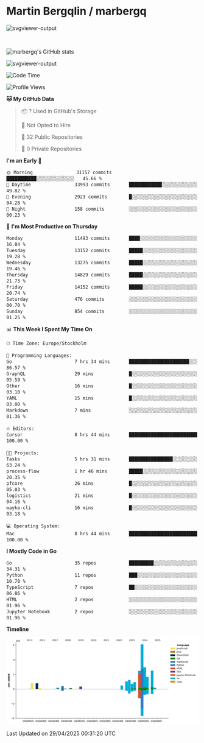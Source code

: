 # Martin Bergqlin / marbergq

![svgviewer-output](https://user-images.githubusercontent.com/2405410/206014777-22d41ecb-c24f-421d-b7d9-bba2cb5bb0de.svg)

<br>

<!--- [![Martin's Week](https://github-readme-stats.vercel.app/api/wakatime?username=marbergq&theme=dark)](https://github.com/anuraghazra/github-readme-stats) -->

![marbergq's GitHub stats](https://github-readme-stats.vercel.app/api?username=marbergq&count_private=true&show_icons=true)

![svgviewer-output](https://wakatime.com/badge/user/3f0a2069-6683-4e19-9a4a-7d21ea815067.svg)

<!--START_SECTION:waka-->
![Code Time](http://img.shields.io/badge/Code%20Time-5%2C036%20hrs%2024%20mins-blue)

![Profile Views](http://img.shields.io/badge/Profile%20Views-0-blue)

**🐱 My GitHub Data** 

> 📦 ? Used in GitHub's Storage 
 > 
> 🚫 Not Opted to Hire
 > 
> 📜 32 Public Repositories 
 > 
> 🔑 0 Private Repositories 
 > 
**I'm an Early 🐤** 

```text
🌞 Morning                31157 commits       ███████████░░░░░░░░░░░░░░   45.66 % 
🌆 Daytime                33993 commits       ████████████░░░░░░░░░░░░░   49.82 % 
🌃 Evening                2923 commits        █░░░░░░░░░░░░░░░░░░░░░░░░   04.28 % 
🌙 Night                  158 commits         ░░░░░░░░░░░░░░░░░░░░░░░░░   00.23 % 
```
📅 **I'm Most Productive on Thursday** 

```text
Monday                   11493 commits       ████░░░░░░░░░░░░░░░░░░░░░   16.84 % 
Tuesday                  13152 commits       █████░░░░░░░░░░░░░░░░░░░░   19.28 % 
Wednesday                13275 commits       █████░░░░░░░░░░░░░░░░░░░░   19.46 % 
Thursday                 14829 commits       █████░░░░░░░░░░░░░░░░░░░░   21.73 % 
Friday                   14152 commits       █████░░░░░░░░░░░░░░░░░░░░   20.74 % 
Saturday                 476 commits         ░░░░░░░░░░░░░░░░░░░░░░░░░   00.70 % 
Sunday                   854 commits         ░░░░░░░░░░░░░░░░░░░░░░░░░   01.25 % 
```


📊 **This Week I Spent My Time On** 

```text
🕑︎ Time Zone: Europe/Stockholm

💬 Programming Languages: 
Go                       7 hrs 34 mins       ██████████████████████░░░   86.57 % 
GraphQL                  29 mins             █░░░░░░░░░░░░░░░░░░░░░░░░   05.59 % 
Other                    16 mins             █░░░░░░░░░░░░░░░░░░░░░░░░   03.10 % 
YAML                     15 mins             █░░░░░░░░░░░░░░░░░░░░░░░░   03.00 % 
Markdown                 7 mins              ░░░░░░░░░░░░░░░░░░░░░░░░░   01.36 % 

🔥 Editors: 
Cursor                   8 hrs 44 mins       █████████████████████████   100.00 % 

🐱‍💻 Projects: 
Tasks                    5 hrs 31 mins       ████████████████░░░░░░░░░   63.24 % 
process-flow             1 hr 46 mins        █████░░░░░░░░░░░░░░░░░░░░   20.35 % 
pfcore                   26 mins             █░░░░░░░░░░░░░░░░░░░░░░░░   05.03 % 
logistics                21 mins             █░░░░░░░░░░░░░░░░░░░░░░░░   04.16 % 
wayke-cli                16 mins             █░░░░░░░░░░░░░░░░░░░░░░░░   03.18 % 

💻 Operating System: 
Mac                      8 hrs 44 mins       █████████████████████████   100.00 % 
```

**I Mostly Code in Go** 

```text
Go                       35 repos            █████████░░░░░░░░░░░░░░░░   34.31 % 
Python                   11 repos            ███░░░░░░░░░░░░░░░░░░░░░░   10.78 % 
TypeScript               7 repos             ██░░░░░░░░░░░░░░░░░░░░░░░   06.86 % 
HTML                     2 repos             ░░░░░░░░░░░░░░░░░░░░░░░░░   01.96 % 
Jupyter Notebook         2 repos             ░░░░░░░░░░░░░░░░░░░░░░░░░   01.96 % 
```



**Timeline**

![Lines of Code chart](https://raw.githubusercontent.com/marbergq/marbergq/main/assets/bar_graph.png)


 Last Updated on 29/04/2025 00:31:20 UTC
<!--END_SECTION:waka-->
